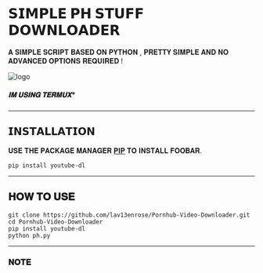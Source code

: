 # 𝗦𝗜𝗠𝗣𝗟𝗘 𝗣𝗛 𝗦𝗧𝗨𝗙𝗙 𝗗𝗢𝗪𝗡𝗟𝗢𝗔𝗗𝗘𝗥
𝐀 𝐒𝐈𝐌𝐏𝐋𝐄 𝐒𝐂𝐑𝐈𝐏𝐓 𝐁𝐀𝐒𝐄𝐃 𝐎𝐍 𝐏𝐘𝐓𝐇𝐎𝐍 , 𝐏𝐑𝐄𝐓𝐓𝐘 𝐒𝐈𝐌𝐏𝐋𝐄 𝐀𝐍𝐃 𝐍𝐎 𝐀𝐃𝐕𝐀𝐍𝐂𝐄𝐃 𝐎𝐏𝐓𝐈𝐎𝐍𝐒 𝐑𝐄𝐐𝐔𝐈𝐑𝐄𝐃 !

![logo](https://telegra.ph/file/131d2bb63dc7b647e0f0a.jpg)
##### 𝐈𝐌 𝐔𝐒𝐈𝐍𝐆 𝐓𝐄𝐑𝐌𝐔𝐗*
---

## 𝗜𝗡𝗦𝗧𝗔𝗟𝗟𝗔𝗧𝗜𝗢𝗡

𝐔𝐒𝐄 𝐓𝐇𝐄 𝐏𝐀𝐂𝐊𝐀𝐆𝐄 𝐌𝐀𝐍𝐀𝐆𝐄𝐑 [𝐏𝐈𝐏](https://pip.pypa.io/en/stable/) 𝐓𝐎 𝐈𝐍𝐒𝐓𝐀𝐋𝐋 𝐅𝐎𝐎𝐁𝐀𝐑.

```
pip install youtube-dl
```
---

## 𝐇𝐎𝐖 𝐓𝐎 𝐔𝐒𝐄

```
git clone https://github.com/lav13enrose/Pornhub-Video-Downloader.git
cd Pornhub-Video-Downloader
pip install youtube-dl 
python ph.py
```
---

### 𝐍𝐎𝐓𝐄
